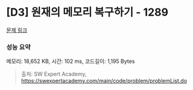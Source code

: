 # [D3] 원재의 메모리 복구하기 - 1289 

[문제 링크](https://swexpertacademy.com/main/code/problem/problemDetail.do?contestProbId=AV19AcoKI9sCFAZN) 

### 성능 요약

메모리: 18,652 KB, 시간: 102 ms, 코드길이: 1,195 Bytes



> 출처: SW Expert Academy, https://swexpertacademy.com/main/code/problem/problemList.do